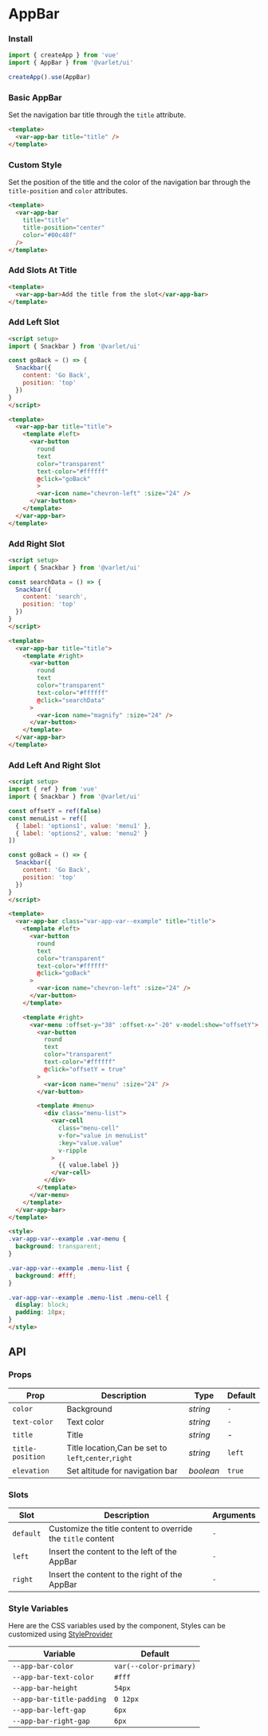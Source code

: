 # AppBar

### Install

```js
import { createApp } from 'vue'
import { AppBar } from '@varlet/ui'

createApp().use(AppBar)
```

### Basic AppBar

Set the navigation bar title through the `title` attribute.

```html
<template>
  <var-app-bar title="title" />
</template>
```

### Custom Style

Set the position of the title and the color of the navigation bar through the `title-position` and `color` attributes.

```html
<template>
  <var-app-bar
    title="title"
    title-position="center"
    color="#00c48f"
  />
</template>
```

### Add Slots At Title

```html
<template>
  <var-app-bar>Add the title from the slot</var-app-bar>
</template>
```

### Add Left Slot

```html
<script setup>
import { Snackbar } from '@varlet/ui'

const goBack = () => {
  Snackbar({
    content: 'Go Back',
    position: 'top'
  })
}
</script>

<template>
  <var-app-bar title="title">
    <template #left>
      <var-button
        round
        text
        color="transparent"
        text-color="#ffffff"
        @click="goBack"
        >
        <var-icon name="chevron-left" :size="24" />
      </var-button>
    </template>
  </var-app-bar>
</template>
```

### Add Right Slot

```html
<script setup>
import { Snackbar } from '@varlet/ui'

const searchData = () => {
  Snackbar({
    content: 'search',
    position: 'top'
  })
}
</script>

<template>
  <var-app-bar title="title">
    <template #right>
      <var-button
        round
        text
        color="transparent"
        text-color="#ffffff"
        @click="searchData"
      >
        <var-icon name="magnify" :size="24" />
      </var-button>
    </template>
  </var-app-bar>
</template>
```

### Add Left And Right Slot

```html
<script setup>
import { ref } from 'vue'
import { Snackbar } from '@varlet/ui'

const offsetY = ref(false)
const menuList = ref([
  { label: 'options1', value: 'menu1' },
  { label: 'options2', value: 'menu2' }
])

const goBack = () => {
  Snackbar({
    content: 'Go Back',
    position: 'top'
  })
}
</script>

<template>
  <var-app-bar class="var-app-var--example" title="title">
    <template #left>
      <var-button
        round
        text
        color="transparent"
        text-color="#ffffff"
        @click="goBack"
      >
        <var-icon name="chevron-left" :size="24" />
      </var-button>
    </template>

    <template #right>
      <var-menu :offset-y="38" :offset-x="-20" v-model:show="offsetY">
        <var-button
          round
          text
          color="transparent"
          text-color="#ffffff"
          @click="offsetY = true"
        >
          <var-icon name="menu" :size="24" />
        </var-button>

        <template #menu>
          <div class="menu-list">
            <var-cell
              class="menu-cell"
              v-for="value in menuList"
              :key="value.value"
              v-ripple
            >
              {{ value.label }}
            </var-cell>
          </div>
        </template>
      </var-menu>
    </template>
  </var-app-bar>
</template>

<style>
.var-app-var--example .var-menu {
  background: transparent;
}

.var-app-var--example .menu-list {
  background: #fff;
}

.var-app-var--example .menu-list .menu-cell {
  display: block;
  padding: 10px;
}
</style>
```

## API

### Props

| Prop | Description | Type | Default |
| --- | --- | --- | --- |
| `color` | Background | _string_ | `-` |
| `text-color` | Text color  | _string_ | `-` |
| `title` | Title | _string_ | - |
| `title-position` | Title location,Can be set to `left`,`center`,`right` | _string_ | `left` |
| `elevation` | Set altitude for navigation bar | _boolean_ | `true` |

### Slots

| Slot | Description | Arguments |
| --- | --- | --- |
| `default` | Customize the title content to override the `title` content | `-` |
| `left` | Insert the content to the left of the AppBar | `-` |
| `right` | Insert the content to the right of the AppBar | `-` |

### Style Variables
Here are the CSS variables used by the component, Styles can be customized using [StyleProvider](#/en-US/style-provider)

| Variable | Default |
| --- | --- |
| `--app-bar-color` | `var(--color-primary)` |
| `--app-bar-text-color` | `#fff` |
| `--app-bar-height` | `54px` |
| `--app-bar-title-padding` | `0 12px` |
| `--app-bar-left-gap` | `6px` |
| `--app-bar-right-gap` | `6px` |
